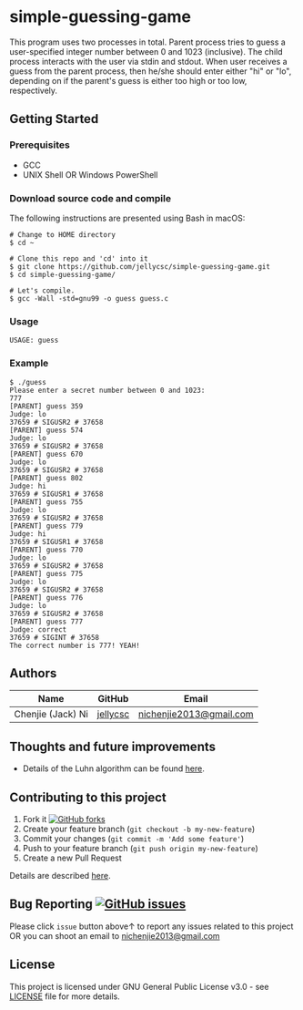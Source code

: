 # simple-guessing-game
This program uses two processes in total. Parent process tries to guess a user-specified integer number between 0 and 1023 (inclusive). The child process interacts with the user via stdin and stdout. When user receives a guess from the parent process, then he/she should enter either "hi" or "lo", depending on if the parent's guess is either too high or too low, respectively.

## Getting Started

### Prerequisites

* GCC
* UNIX Shell OR Windows PowerShell

### Download source code and compile
The following instructions are presented using Bash in macOS:
```
# Change to HOME directory
$ cd ~

# Clone this repo and 'cd' into it
$ git clone https://github.com/jellycsc/simple-guessing-game.git
$ cd simple-guessing-game/

# Let's compile.
$ gcc -Wall -std=gnu99 -o guess guess.c 
```

### Usage
```
USAGE: guess
```

### Example
```
$ ./guess
Please enter a secret number between 0 and 1023:
777
[PARENT] guess 359
Judge: lo
37659 # SIGUSR2 # 37658
[PARENT] guess 574
Judge: lo
37659 # SIGUSR2 # 37658
[PARENT] guess 670
Judge: lo
37659 # SIGUSR2 # 37658
[PARENT] guess 802
Judge: hi
37659 # SIGUSR1 # 37658
[PARENT] guess 755
Judge: lo
37659 # SIGUSR2 # 37658
[PARENT] guess 779
Judge: hi
37659 # SIGUSR1 # 37658
[PARENT] guess 770
Judge: lo
37659 # SIGUSR2 # 37658
[PARENT] guess 775
Judge: lo
37659 # SIGUSR2 # 37658
[PARENT] guess 776
Judge: lo
37659 # SIGUSR2 # 37658
[PARENT] guess 777
Judge: correct
37659 # SIGINT # 37658
The correct number is 777! YEAH!
```

## Authors

| Name                    | GitHub                                     | Email
| ----------------------- | ------------------------------------------ | -------------------------
| Chenjie (Jack) Ni       | [jellycsc](https://github.com/jellycsc)    | nichenjie2013@gmail.com

## Thoughts and future improvements

* Details of the Luhn algorithm can be found [here](https://en.wikipedia.org/wiki/Luhn_algorithm).

## Contributing to this project

1. Fork it [![GitHub forks](https://img.shields.io/github/forks/jellycsc/simple-guessing-game.svg?style=social&label=Fork&maxAge=2592000)](https://github.com/jellycsc/simple-guessing-game/fork)
2. Create your feature branch (`git checkout -b my-new-feature`)
3. Commit your changes (`git commit -m 'Add some feature'`)
4. Push to your feature branch (`git push origin my-new-feature`)
5. Create a new Pull Request

Details are described [here](https://git-scm.com/book/en/v2/GitHub-Contributing-to-a-Project).

## Bug Reporting [![GitHub issues](https://img.shields.io/github/issues/jellycsc/simple-guessing-game.svg)](https://github.com/jellycsc/simple-guessing-game/issues/)

Please click `issue` button above↑ to report any issues related to this project  
OR you can shoot an email to <nichenjie2013@gmail.com>

## License
This project is licensed under GNU General Public License v3.0 - see [LICENSE](LICENSE) file for more details.
